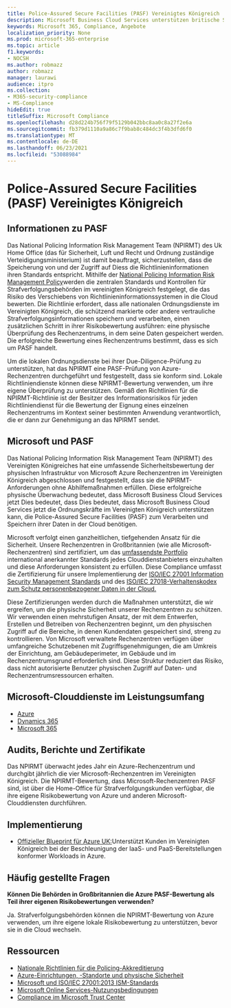 ```yaml
---
title: Police-Assured Secure Facilities (PASF) Vereinigtes Königreich
description: Microsoft Business Cloud Services unterstützen britische Strafverfolgungsbehörden, die Police-Assured Secure Facilities zum Verarbeiten und Speichern ihrer Daten in der Cloud benötigen.
keywords: Microsoft 365, Compliance, Angebote
localization_priority: None
ms.prod: microsoft-365-enterprise
ms.topic: article
f1.keywords:
- NOCSH
ms.author: robmazz
author: robmazz
manager: laurawi
audience: itpro
ms.collection:
- M365-security-compliance
- MS-Compliance
hideEdit: true
titleSuffix: Microsoft Compliance
ms.openlocfilehash: d28d224b756f79f5129b042bbc8aa0c8a27f2e6a
ms.sourcegitcommit: fb379d1110a9a86c7f9bab8c484dc3f4b3dfd6f0
ms.translationtype: MT
ms.contentlocale: de-DE
ms.lasthandoff: 06/23/2021
ms.locfileid: "53088984"
---
```

# <a name="police-assured-secure-facilities-pasf-united-kingdom"></a>Police-Assured Secure Facilities (PASF) Vereinigtes Königreich

## <a name="about-pasf"></a>Informationen zu PASF

Das National Policing Information Risk Management Team (NPIRMT) des Uk Home Office (das für Sicherheit, Luft und Recht und Ordnung zuständige Verteidigungsministerium) ist damit beauftragt, sicherzustellen, dass die Speicherung von und der Zugriff auf Diess die Richtlinieninformationen ihren Standards entspricht. Mithilfe der [National Policing Information Risk Management Policy](http://library.college.police.uk/docs/APP-National-Policing-Information-Risk-Management-Policy.pdf)werden die zentralen Standards und Kontrollen für Strafverfolgungsbehörden im vereinigten Königreich festgelegt, die das Risiko des Verschiebens von Richtlinieninformationssystemen in die Cloud bewerten. Die Richtlinie erfordert, dass alle nationalen Ordnungsdienste im Vereinigten Königreich, die schützend markierte oder andere vertrauliche Strafverfolgungsinformationen speichern und verarbeiten, einen zusätzlichen Schritt in ihrer Risikobewertung ausführen: eine physische Überprüfung des Rechenzentrums, in dem seine Daten gespeichert werden. Die erfolgreiche Bewertung eines Rechenzentrums bestimmt, dass es sich um PASF handelt.

Um die lokalen Ordnungsdienste bei ihrer Due-Diligence-Prüfung zu unterstützen, hat das NPIRMT eine PASF-Prüfung von Azure-Rechenzentren durchgeführt und festgestellt, dass sie konform sind. Lokale Richtliniendienste können diese NPIRMT-Bewertung verwenden, um ihre eigene Überprüfung zu unterstützen. Gemäß den Richtlinien für die NPIRMT-Richtlinie ist der Besitzer des Informationsrisikos für jeden Richtliniendienst für die Bewertung der Eignung eines einzelnen Rechenzentrums im Kontext seiner bestimmten Anwendung verantwortlich, die er dann zur Genehmigung an das NPIRMT sendet.

## <a name="microsoft-and-pasf"></a>Microsoft und PASF

Das National Policing Information Risk Management Team (NPIRMT) des Vereinigten Königreiches hat eine umfassende Sicherheitsbewertung der physischen Infrastruktur von Microsoft Azure Rechenzentren im Vereinigten Königreich abgeschlossen und festgestellt, dass sie die NPIRMT-Anforderungen ohne Abhilfemaßnahmen erfüllen. Diese erfolgreiche physische Überwachung bedeutet, dass Microsoft Business Cloud Services jetzt Dies bedeutet, dass Dies bedeutet, dass Microsoft Business Cloud Services jetzt die Ordnungskräfte im Vereinigten Königreich unterstützen kann, die Police-Assured Secure Facilities (PASF) zum Verarbeiten und Speichern ihrer Daten in der Cloud benötigen.

Microsoft verfolgt einen ganzheitlichen, tiefgehenden Ansatz für die Sicherheit. Unsere Rechenzentren in Großbritannien (wie alle Microsoft-Rechenzentren) sind zertifiziert, um das [umfassendste Portfolio](https://azure.microsoft.com/overview/trusted-cloud/) international anerkannter Standards jedes Clouddienstanbieters einzuhalten und diese Anforderungen konsistent zu erfüllen. Diese Compliance umfasst die Zertifizierung für unsere Implementierung der [ISO/IEC 27001 Information Security Management Standards](offering-iso-27001.md) und des [ISO/IEC 27018-Verhaltenskodex zum Schutz personenbezogener Daten in der Cloud.](offering-iso-27018.md)

Diese Zertifizierungen werden durch die Maßnahmen unterstützt, die wir ergreifen, um die physische Sicherheit unserer Rechenzentren zu schützen. Wir verwenden einen mehrstufigen Ansatz, der mit dem Entwerfen, Erstellen und Betreiben von Rechenzentren beginnt, um den physischen Zugriff auf die Bereiche, in denen Kundendaten gespeichert sind, streng zu kontrollieren. Von Microsoft verwaltete Rechenzentren verfügen über umfangreiche Schutzebenen mit Zugriffsgenehmigungen, die am Umkreis der Einrichtung, am Gebäudeperimeter, im Gebäude und im Rechenzentrumsgrund erforderlich sind. Diese Struktur reduziert das Risiko, dass nicht autorisierte Benutzer physischen Zugriff auf Daten- und Rechenzentrumsressourcen erhalten.

## <a name="microsoft-in-scope-cloud-services"></a>Microsoft-Clouddienste im Leistungsumfang

- [Azure](https://gallery.technet.microsoft.com/Overview-of-Azure-c1be3942)
- [Dynamics 365](https://download.microsoft.com/download/E/1/9/E1977163-7A86-4812-AC18-C03ADC958AAF/Microsoft_Dynamics_365_Cloud_Service_Compliance_Datasheet.pdf)
- [Microsoft 365](https://servicetrust.microsoft.com/ViewPage/TrustDocuments?command=Download&downloadType=Document&downloadId=9f756cce-b15d-45a9-94d7-6a583dee4401&docTab=6d000410-c9e9-11e7-9a91-892aae8839ad_Compliance_Guides)

## <a name="audits-reports-and-certificates"></a>Audits, Berichte und Zertifikate

Das NPIRMT überwacht jedes Jahr ein Azure-Rechenzentrum und durchgibt jährlich die vier Microsoft-Rechenzentren im Vereinigten Königreich. Die NPIRMT-Bewertung, dass Microsoft-Rechenzentren PASF sind, ist über die Home-Office für Strafverfolgungskunden verfügbar, die ihre eigene Risikobewertung von Azure und anderen Microsoft-Clouddiensten durchführen.

## <a name="how-to-implement"></a>Implementierung

- [Offizieller Blueprint für Azure UK:](/azure/governance/blueprints/samples/ukofficial-uknhs)Unterstützt Kunden im Vereinigten Königreich bei der Beschleunigung der IaaS- und PaaS-Bereitstellungen konformer Workloads in Azure.

## <a name="frequently-asked-questions"></a>Häufig gestellte Fragen

**Können Die Behörden in Großbritannien die Azure PASF-Bewertung als Teil ihrer eigenen Risikobewertungen verwenden?**

Ja. Strafverfolgungsbehörden können die NPIRMT-Bewertung von Azure verwenden, um ihre eigene lokale Risikobewertung zu unterstützen, bevor sie in die Cloud wechseln.

## <a name="resources"></a>Ressourcen

- [Nationale Richtlinien für die Policing-Akkreditierung](http://library.college.police.uk/docs/APP-National-Policing-Accreditation-Policy-2013.pdf)
- [Azure-Einrichtungen, -Standorte und physische Sicherheit](https://azure.microsoft.com/blog/azure-layered-approach-to-physical-security/)
- [Microsoft und ISO/IEC 27001:2013 ISM-Standards](offering-iso-27001.md)
- [Microsoft Online Services-Nutzungsbedingungen](https://www.microsoftvolumelicensing.com/DocumentSearch.aspx?Mode=3&DocumentTypeId=31)
- [Compliance im Microsoft Trust Center](https://www.microsoft.com/trust-center/compliance/compliance-overview)
